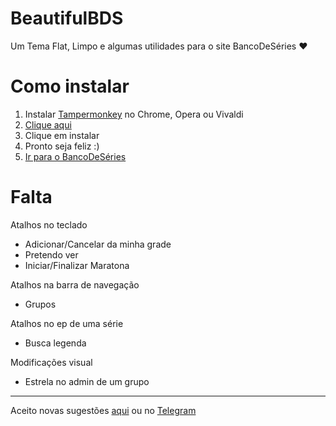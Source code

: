# BeautifulBDS
Um Tema Flat, Limpo e algumas utilidades para o site BancoDeSéries ❤️

# Como instalar
1. Instalar [Tampermonkey](http://tampermonkey.net) no Chrome, Opera ou 
Vivaldi
2. [Clique aqui](https://github.com/TiagoDanin/BeautifulBDS/raw/master/BeautifulBDS.user.js)
3. Clique em instalar
4. Pronto seja feliz :)
5. [Ir para o BancoDeSéries](http://bancodeseries.com.br)

# Falta
Atalhos no teclado
- Adicionar/Cancelar da minha grade
- Pretendo ver
- Iniciar/Finalizar Maratona

Atalhos na barra de navegação
- Grupos

Atalhos no ep de uma série
- Busca legenda

Modificações visual
- Estrela no admin de um grupo 

--------------------
Aceito novas sugestões [aqui](https://github.com/TiagoDanin/BeautifulBDS/issues/new) ou no [Telegram](https://t.me/TiagoDanin)
